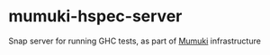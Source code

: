 mumuki-hspec-server
===================

Snap server for running GHC tests, as part of [Mumuki](http://github.com/uqbar-project/mumuki) infrastructure
